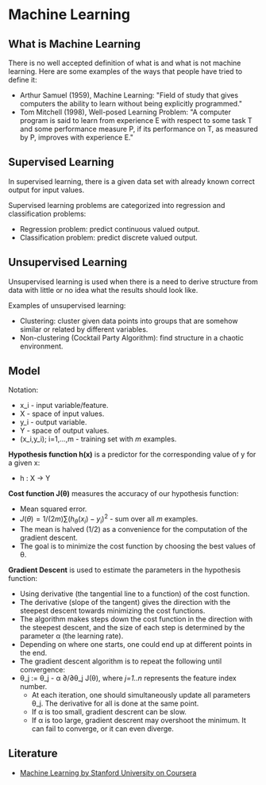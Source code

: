 # Machine Learning

## What is Machine Learning

There is no well accepted definition of what is and what is not machine learning. Here are some examples of the ways that people have tried to define it:

* Arthur Samuel (1959), Machine Learning: "Field of study that gives computers the ability to learn without being explicitly programmed."
* Tom Mitchell (1998), Well-posed Learning Problem: "A computer program is said to learn from experience E with respect to some task T and some performance measure P, if its performance on T, as measured by P, improves with experience E."

## Supervised Learning

In supervised learning, there is a given data set with already known correct output for input values.

Supervised learning problems are categorized into regression and classification problems:

* Regression problem: predict continuous valued output.
* Classification problem: predict discrete valued output.

## Unsupervised Learning

Unsupervised learning is used when there is a need to derive structure from data with little or no idea what the results should look like.

Examples of unsupervised learning:

* Clustering: cluster given data points into groups that are somehow similar or related by different variables.
* Non-clustering (Cocktail Party Algorithm): find structure in a chaotic environment.

## Model

Notation:

* x_i - input variable/feature.
* X - space of input values.
* y_i - output variable.
* Y - space of output values.
* (x_i,y_i); i=1,...,m - training set with *m* examples.

**Hypothesis function h(x)** is a predictor for the corresponding value of y for a given x:

* h : X → Y

**Cost function J(θ)** measures the accuracy of our hypothesis function:

* Mean squared error.
* $J(θ) = 1/(2m) ∑ (h_θ(x_i) - y_i)^2$ - sum over all *m* examples.
* The mean is halved (1/2) as a convenience for the computation of the gradient descent.
* The goal is to minimize the cost function by choosing the best values of θ.

**Gradient Descent** is used to estimate the parameters in the hypothesis function:

* Using derivative (the tangential line to a function) of the cost function.
* The derivative (slope of the tangent) gives the direction with the steepest descent towards minimizing the cost functions.
* The algorithm makes steps down the cost function in the direction with the steepest descent, and the size of each step is determined by the parameter α (the learning rate).
* Depending on where one starts, one could end up at different points in the end.
* The gradient descent algorithm is to repeat the following until convergence:
* θ_j := θ_j - α ∂/∂θ_j J(θ), where *j=1..n* represents the feature index number.
  * At each iteration, one should simultaneously update all parameters θ_j. The derivative for all is done at the same point.
  * If α is too small, gradient descrent can be slow.
  * If α is too large, gradient descrent may overshoot the minimum. It can fail to converge, or it can even diverge.

## Literature

* [Machine Learning by Stanford University on Coursera](https://www.coursera.org/learn/machine-learning)